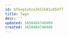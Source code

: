 ```yaml
---
id: bfheg1vhza3k51k01u954f7
title: Tags
desc: ''
updated: 1658484746909
created: 1658484746909
---
```

